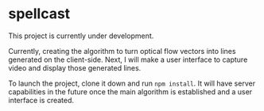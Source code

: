 # spellcast

This project is currently under development.

Currently, creating the algorithm to turn optical flow vectors into lines generated on the client-side. Next, I will make a user interface to capture video and display those generated lines.

To launch the project, clone it down and run ```npm install```. It will have server capabilities in the future once the main algorithm is established and a user interface is created.